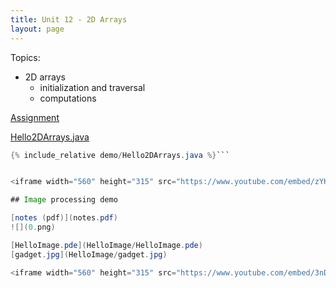 ```yaml
---
title: Unit 12 - 2D Arrays
layout: page
---
```


Topics:
- 2D arrays
    - initialization and traversal
    - computations
 
[Assignment](Unit12_Assignment)


[Hello2DArrays.java](demo/Hello2DArrays.java)

```java
{% include_relative demo/Hello2DArrays.java %}```


<iframe width="560" height="315" src="https://www.youtube.com/embed/zYKxx7RU5Y4" title="YouTube video player" frameborder="0" allow="accelerometer; autoplay; clipboard-write; encrypted-media; gyroscope; picture-in-picture" allowfullscreen></iframe>

## Image processing demo

[notes (pdf)](notes.pdf)
![](0.png)

[HelloImage.pde](HelloImage/HelloImage.pde)  
[gadget.jpg](HelloImage/gadget.jpg)  

<iframe width="560" height="315" src="https://www.youtube.com/embed/3nDCw6hHjvU" title="YouTube video player" frameborder="0" allow="accelerometer; autoplay; clipboard-write; encrypted-media; gyroscope; picture-in-picture" allowfullscreen></iframe>
